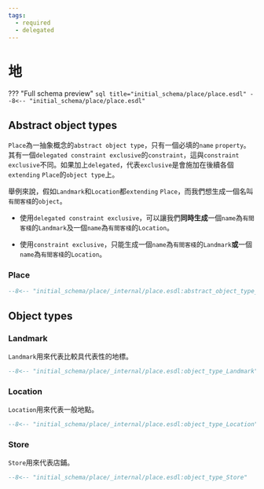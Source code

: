 ```yaml
---
tags:
  - required
  - delegated
---
```


# 地

??? "Full schema preview"
    ``` sql title="initial_schema/place/place.esdl"
    --8<-- "initial_schema/place/place.esdl"
    ```

## Abstract object types
`Place`為一抽象概念的`abstract object type`，只有一個必填的`name` `property`。其有一個`delegated constraint exclusive`的`constraint`，這與`constraint exclusive`不同。如果加上`delegated`，代表`exclusive`是會施加在後續各個`extending` `Place`的`object type`上。

舉例來說，假如`Landmark`和`Location`都`extending` `Place`，而我們想生成一個名叫`有間客棧`的`object`。

* 使用`delegated constraint exclusive`，可以讓我們**同時生成**一個`name`為`有間客棧`的`Landmark`及一個`name`為`有間客棧`的`Location`。

* 使用`constraint exclusive`，只能生成一個`name`為`有間客棧`的`Landmark`**或**一個`name`為`有間客棧`的`Location`。


### Place 
``` sql
--8<-- "initial_schema/place/_internal/place.esdl:abstract_object_type_Place"
```

## Object types
### Landmark 
`Landmark`用來代表比較具代表性的地標。
``` sql
--8<-- "initial_schema/place/_internal/place.esdl:object_type_Landmark"
```

### Location 
`Location`用來代表一般地點。
``` sql
--8<-- "initial_schema/place/_internal/place.esdl:object_type_Location"
```

### Store 
`Store`用來代表店鋪。
``` sql
--8<-- "initial_schema/place/_internal/place.esdl:object_type_Store"
```